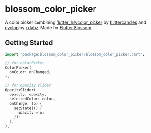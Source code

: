 # blossom_color_picker

A color picker combining [flutter_hsvcolor_picker](https://github.com/fluttercandies/flutter_hsvcolor_picker) by [fluttercandies](https://github.com/fluttercandies) and [cyclop](https://github.com/rxlabz/cyclop) by [rxlabz](https://github.com/rxlabz).
Made for [Flutter Blossom](https://github.com/flutter-blossom/flutter_blossom).

## Getting Started

```dart
import 'package:blossom_color_picker/blossom_color_picker.dart';

// for colorPicker
ColorPicker(
  onColor: onChanged,
),

// for opacity slider
OpacitySlider(
  opacity: opacity,
  selectedColor: color,
  onChange: (o) {
    setState(() {
      opacity = o;
    });
  },
),

```
